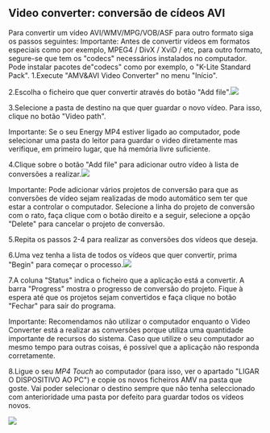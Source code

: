 ## Video converter: conversão de cídeos AVI

Para convertir um vídeo AVI/WMV/MPG/VOB/ASF para outro formato siga os passos seguintes:
Importante: Antes de convertir vídeos em formatos especiais como por exemplo, MPEG4 / DivX / XviD / etc, para outro formato, segure-se que tem os "codecs" necessários instalados no computador.
Pode instalar pacotes de"codecs" como por exemplo, o "K-Lite Standard Pack".
1.Execute "AMV&AVI Video Converter" no menu "Início".

2.Escolha o ficheiro que quer convertir através do botão "Add file".![](http://static.energysistem.com/images/manuals/42644/57f27d6086cd8.jpg)
  
3.Selecione a pasta de destino na que quer guardar o novo vídeo. Para isso, clique no
botão "Video path".
 
Importante: Se o seu Energy MP4 estiver ligado ao computador, pode selecionar uma pasta do leitor para guardar o video diretamente mas verifique, em primeiro lugar, que há memória livre suficiente.

4.Clique sobre o botão "Add file" para adicionar outro vídeo à lista de conversões a realizar.![](http://static.energysistem.com/images/manuals/42644/57f27d6086cd8.jpg)

Importante: Pode adicionar vários projetos de conversão para que as conversões de vídeo sejam realizadas de modo automático sem ter que estar a controlar o computador. Selecione a linha do projeto de conversão com o rato, faça clique com o botão direito e a seguir, selecione a opção "Delete" para cancelar o projeto de conversão.

5.Repita os passos 2-4 para realizar as conversões dos vídeos que deseja.

6.Uma vez tenha a lista de todos os vídeos que quer convertir, prima "Begin" para começar o processo.![](http://static.energysistem.com/images/manuals/42644/57f27d397319f.jpg)
 
7.A coluna "Status" indica o ficheiro que a aplicação está a convertir. A barra "Progress" mostra o progresso de conversão do projeto. Fique à espera até que os projetos sejam convertidos e faça clique no botão "Fechar" para saír do programa.

Importante: Recomendamos não utilizar o computador enquanto o Video Converter está a realizar as conversões porque utiliza uma quantidade importante de recursos do sistema. Caso que utilize o seu computador ao mesmo tempo para outras coisas, é possível que a aplicação não responda corretamente.

8.Ligue o seu *MP4 Touch* ao computador (para isso, ver o apartado "LIGAR O DISPOSITIVO AO PC") e copie os novos ficheiros AMV na pasta que goste. Vai poder selecionar o destino sempre que não tenha seleccionado com anterioridade uma pasta por defeito para guardar todos os vídeos novos.

![](http://static.energysistem.com/images/manuals/42644/57f27d71d7f08.jpg)
 
